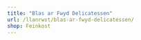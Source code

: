 ```yaml
---
title: "Blas ar Fwyd Delicatessen"
url: /llanrwst/blas-ar-fwyd-delicatessen/
shop: Feinkost
---
```

